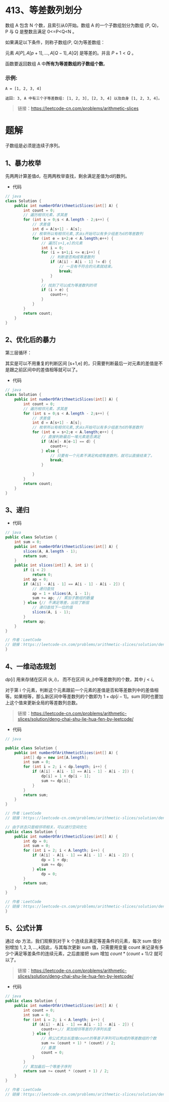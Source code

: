 # 413、等差数列划分

数组 A 包含 N 个数，且索引从0开始。数组 A 的一个子数组划分为数组 (P, Q)，P 与 Q 是整数且满足 0<=P<Q<N 。

如果满足以下条件，则称子数组(P, Q)为等差数组：

元素 $A[P], A[p + 1], ..., A[Q - 1], A[Q]$ 是等差的。并且 $P + 1 < Q$ 。

函数要返回数组 A 中**所有为等差数组的子数组个数**。

### 示例:
```
A = [1, 2, 3, 4]

返回: 3, A 中有三个子等差数组: [1, 2, 3], [2, 3, 4] 以及自身 [1, 2, 3, 4]。
```

> 链接：https://leetcode-cn.com/problems/arithmetic-slices

# 题解
子数组是必须是连续子序列。
## 1、暴力枚举
先两两计算差值d，在两两枚举查找，剩余满足差值为d的数列。

- 代码
```java
// java
class Solution {
    public int numberOfArithmeticSlices(int[] A) {
        int count = 0;
        // 遍历相邻元素，求其差
        for (int s = 0;s < A.length - 2;s++) {
            // 求差值
            int d = A[s+1] - A[s];
            // 枚举所以有相邻元素,求从s开始可以有多少组差为d的等差数列
            for (int e = s+2;e < A.length;e++) {
                // 遍历[s+1,e]的元素
                int i = 0;
                for (i = s+1;i <= e;i++) {
                    // 判断是否构成等差数列
                    if (A[i] - A[i - 1] != d) {
                        // 一旦有不符合的元素就结束。
                        break;
                    }
                }
                // 找到了可以成为等差数列的项
                if (i > e) {
                    count++;
                }
            } 
        }
        return count;
    }
}
```

## 2、优化后的暴力
第三层循环：

其实是可以不用重复的判断区间 [s+1,e] 的，只需要判断最后一对元素的差值是不是跟之前区间中的差值相等就可以了。
- 代码
```java
// java
class Solution {
    public int numberOfArithmeticSlices(int[] A) {
        int count = 0;
        // 遍历相邻元素，求其差
        for (int s = 0;s < A.length - 2;s++) {
            // 求差值
            int d = A[s+1] - A[s];
            // 枚举所以有相邻元素,求从s开始可以有多少组差为d的等差数列
            for (int e = s+2;e < A.length;e++) {
                // 直接判断最后一堆元素是否满足
                if (A[e]- A[e-1] == d) {
                    count++;
                } else {
                    // 只要有一个元素不满足构成等差数列，就可以直接结束了。
                    break;
                }
                
            } 
        }
        return count;
    }
}
```
## 3、递归

- 代码
```java
// java
public class Solution {
    int sum = 0;
    public int numberOfArithmeticSlices(int[] A) {
        slices(A, A.length - 1);
        return sum;
    }
    public int slices(int[] A, int i) {
        if (i < 2)
            return 0;
        int ap = 0;
        if (A[i] - A[i - 1] == A[i - 1] - A[i - 2]) {
            // 递归查找
            ap = 1 + slices(A, i - 1);
            sum += ap; // 累加子数组的数量
        } else {// 不满足等差，出现了断层
            // 递归查找下一位的值
            slices(A, i - 1);
        }
        return ap;
    }
}

// 作者：LeetCode
// 链接：https://leetcode-cn.com/problems/arithmetic-slices/solution/deng-chai-shu-lie-hua-fen-by-leetcode/
}
```
## 4、一维动态规划
$dp[i]$ 用来存储在区间 $(k,i)$， 而不在区间 $(k,j)$中等差数列的个数，其中 $j<i$。

对于第 i 个元素，判断这个元素跟前一个元素的差值是否和等差数列中的差值相等。如果相等，那么新区间中等差数列的个数即为 $1+dp[i-1]$。sum 同时也要加上这个值来更新全局的等差数列总数。

> 链接：https://leetcode-cn.com/problems/arithmetic-slices/solution/deng-chai-shu-lie-hua-fen-by-leetcode/

- 代码
```java
// java

public class Solution {
    public int numberOfArithmeticSlices(int[] A) {
        int[] dp = new int[A.length];
        int sum = 0;
        for (int i = 2; i < dp.length; i++) {
            if (A[i] - A[i - 1] == A[i - 1] - A[i - 2]) {
                dp[i] = 1 + dp[i - 1];
                sum += dp[i];
            }
        }
        return sum;
    }
}

// 作者：LeetCode
// 链接：https://leetcode-cn.com/problems/arithmetic-slices/solution/deng-chai-shu-lie-hua-fen-by-leetcode/

// 由于状态只是相邻项相关，可以进行空间优化
public class Solution {
    public int numberOfArithmeticSlices(int[] A) {
        int dp = 0;
        int sum = 0;
        for (int i = 2; i < A.length; i++) {
            if (A[i] - A[i - 1] == A[i - 1] - A[i - 2]) {
                dp = 1 + dp;
                sum += dp;
            } else
                dp = 0;
        }
        return sum;
    }
}

// 作者：LeetCode
// 链接：https://leetcode-cn.com/problems/arithmetic-slices/solution/deng-chai-shu-lie-hua-fen-by-leetcode/
}
```
## 5、公式计算
通过 dp 方法，我们观察到对于 k 个连续且满足等差条件的元素，每次 sum 值分别增加 $1, 2, 3, ..., k$因此，与其每次更新 sum 值，只需要用变量 count 来记录有多少个满足等差条件的连续元素，之后直接把 sum 增加 $count*(count+1)/2$ 就可以了。

> 链接：https://leetcode-cn.com/problems/arithmetic-slices/solution/deng-chai-shu-lie-hua-fen-by-leetcode/
- 代码
```java
// java
public class Solution {
    public int numberOfArithmeticSlices(int[] A) {
        int count = 0;
        int sum = 0;
        for (int i = 2; i < A.length; i++) {
            if (A[i] - A[i - 1] == A[i - 1] - A[i - 2]) {
                count++;// 累加相邻等差的子序列长度
            } else {
                // 用公式求出长度维count的等差子序列可以构成的等差数组的个数
                sum += (count + 1) * (count) / 2;
                // 重置
                count = 0;
            }
        }
        // 累加最后一个等差子序列
        return sum += count * (count + 1) / 2;
    }
}

// 作者：LeetCode
// 链接：https://leetcode-cn.com/problems/arithmetic-slices/solution/deng-chai-shu-lie-hua-fen-by-leetcode/
```
